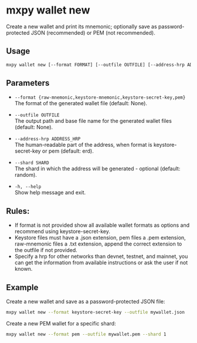 # mxpy wallet new

Create a new wallet and print its mnemonic; optionally save as password-protected JSON (recommended) or PEM (not recommended).

## Usage

```bash
mxpy wallet new [--format FORMAT] [--outfile OUTFILE] [--address-hrp ADDRESS_HRP] [--shard SHARD]
```

## Parameters

- `--format {raw-mnemonic,keystore-mnemonic,keystore-secret-key,pem}`  
  The format of the generated wallet file (default: None).

- `--outfile OUTFILE`  
  The output path and base file name for the generated wallet files (default: None).

- `--address-hrp ADDRESS_HRP`  
  The human-readable part of the address, when format is keystore-secret-key or pem (default: erd).

- `--shard SHARD`  
  The shard in which the address will be generated - optional (default: random).

- `-h, --help`  
  Show help message and exit.


## Rules:
- If format is not provided show all available wallet formats as options and recommend using keystore-secret-key.
- Keystore files must have a .json extension, pem files a .pem extension, raw-mnemonic files a .txt extension, append the correct extension to the outfile if not provided.
- Specify a hrp for other networks than devnet, testnet, and mainnet, you can get the information from available instructions or ask the user if not known.

## Example

Create a new wallet and save as a password-protected JSON file:

```bash
mxpy wallet new --format keystore-secret-key --outfile mywallet.json
```

Create a new PEM wallet for a specific shard:

```bash
mxpy wallet new --format pem --outfile mywallet.pem --shard 1
